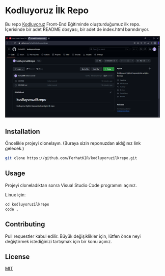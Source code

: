 # Kodluyoruz İlk Repo
Bu repo [Kodluyoruz](https://www.kodluyoruz.org) Front-End Eğitiminde oluşturduğumuz ilk repo. İçerisinde bir adet README dosyası, bir adet de index.html barındırıyor.

![Kodluyoruz ilk repo!](IMG\Kodluyoruz_ilk_repo.png "Kodluyoruz İlk repo")

## Installation
Öncelikle projeyi clonelayın. (Buraya sizin reponuzdan aldığınız link gelecek.)

```bash
git clone https://github.com/FerhatKIR/kodluyoruzilkrepo.git
```

## Usage
Projeyi cloneladıktan sonra Visual Studio Code programını açınız.

Linux için:

```linux
cd kodluyoruzilkrepo
code .
```

## Contributing
Pull requestler kabul edilir. Büyük değişiklikler için, lütfen önce neyi değiştirmek istediğinizi tartışmak için bir konu açınız.

## License
[MIT](https://choosealicense.com/licenses/mit/)

